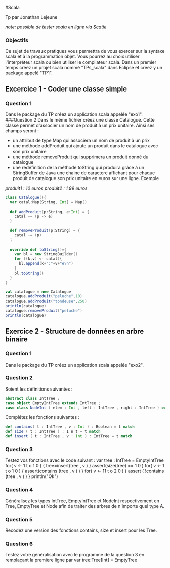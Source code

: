 #Scala

Tp par Jonathan Lejeune

*note: possible de tester scala en ligne via [Scatie](https://scastie.scala-lang.org)*

### Objectifs
Ce sujet de travaux pratiques vous permettra de vous exercer sur la syntaxe scala et à la programmation objet.
Vous pourrez au choix utiliser l'interpréteur scala ou bien utiliser le compilateur scala.
Dans un premier temps créez un projet scala nommé "TPs_scala" dans Eclipse et créez y un package appelé "TP1".

## Excercice 1 - Coder une classe simple
### Question 1
Dans le package du TP créez un application scala appelée "exo1".
###Question 2
Dans le même fichier créez une classe Catalogue. Cette classe permet d'associer un nom de produit à un prix unitaire. Ainsi ses champs seront :
  - un attribut de type Map qui associera un nom de produit à un prix
  - une méthode addProduit qui ajoute un produit dans le catalogue avec son prix unitaire
  - une méthode removeProduit qui supprimera un produit donné du catalogue
  - une redéfinition de la méthode toString qui produira grâce à un StringBuffer de Java une chaine de caractère affichant pour chaque produit de catalogue son prix unitaire en euros sur une ligne. Exemple

_produit1 : 10 euros
produit2 : 1.99 euros_

````Scala
class Catalogue(){
  var catal:Map[String, Int] = Map()
  
  def addProduit(p:String, e:Int) = {
    catal += (p -> e)
  }
  
  def removeProduit(p:String) = {
    catal -= (p)
  }
  
  override def toString()={
    var bl = new StringBuilder()
    for ((k,v) <- catal){
      bl.append(k+":"+v+"e\n")
    }
    bl.toString()
  }
}

val catalogue = new Catalogue
catalogue.addProduit("peluche",10)
catalogue.addProduit("tondeuse",250)
println(catalogue)
catalogue.removeProduit("peluche")
println(catalogue)
````

## Exercice 2 - Structure de données en arbre binaire

### Question 1
Dans le package du TP créez un application scala appelée "exo2".

### Question 2
Soient les définitions suivantes :

````Scala
abstract class IntTree ;
case object EmptyIntTree extends IntTree ;
case class NodeInt ( elem : Int , left : IntTree , right : IntTree ) extends IntTree ;
````

Complétez les fonctions suivantes :
````Scala
def contains( t : IntTree , v : Int ) : Boolean = t match 
def size ( t : IntTree ) : I n t = t match
def insert ( t : IntTree , v : Int ) : IntTree = t match 
````

### Question 3
Testez vos fonctions avec le code suivant :
var tree : IntTree = EmptyIntTree
for( v <- 1 t o 1 0 ) {
tree=insert(tree , v )
}
assert(size(tree) == 1 0 )
for( v <- 1 t o 1 0 ) {
  assert(contains (tree , v ) )
}
for( v <- 11 t o 2 0 ) {
  assert ( !contains (tree , v ) )
}
println("Ok")

### Question 4
Généralisez les types IntTree, EmptyIntTree et NodeInt respectivement en Tree, EmptyTree
et Node afin de traiter des arbres de n'importe quel type A.
### Question 5
Recodez une version des fonctions contains, size et insert pour les Tree.
### Question 6
Testez votre généralisation avec le programme de la question 3 en remplaçant la
première ligne par var tree:Tree[Int] = EmptyTree
